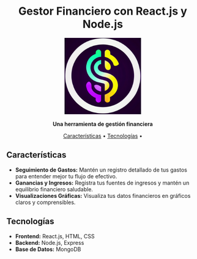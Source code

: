 <h1 align="center">Gestor Financiero con React.js y Node.js</h1>

<p align="center">
  <img src="./logo.jpeg" alt="Logo de la Aplicación" width="200"/>
</p>

<p align="center">
  <strong>Una herramienta de gestión financiera</strong>
</p>

<p align="center">
  <a href="#características">Características</a> •
  <a href="#tecnologías">Tecnologías</a> •
</p>

## Características

- **Seguimiento de Gastos:** Mantén un registro detallado de tus gastos para entender mejor tu flujo de efectivo.
- **Ganancias y Ingresos:** Registra tus fuentes de ingresos y mantén un equilibrio financiero saludable.
- **Visualizaciones Gráficas:** Visualiza tus datos financieros en gráficos claros y comprensibles.

## Tecnologías

- **Frontend:** React.js, HTML, CSS
- **Backend:** Node.js, Express
- **Base de Datos:** MongoDB
